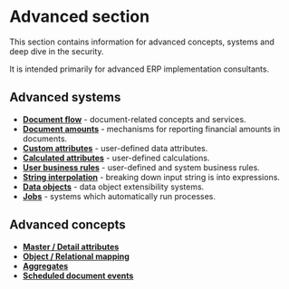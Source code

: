# Advanced section

This section contains information for advanced concepts, systems and deep dive in the security.

It is intended primarily for advanced ERP implementation consultants.

## Advanced systems

- **[Document flow](https://docs.erp.net/tech/advanced/document-flow/index.html)** - document-related concepts and services.
- **[Document amounts](https://docs.erp.net/tech/advanced/document-amounts/index.html)** - mechanisms for reporting financial amounts in documents.
- **[Custom attributes](https://docs.erp.net/tech/advanced/custom-attributes/index.html)** - user-defined data attributes.
- **[Calculated attributes](https://docs.erp.net/tech/advanced/calculated-attributes/index.html)** - user-defined calculations.
- **[User business rules](https://docs.erp.net/tech/advanced/user-business-rules/index.html)** - user-defined and system business rules.
- **[String interpolation](https://docs.erp.net/tech/advanced/string-interpolation/index.html)** - breaking down input string is into expressions.
- **[Data objects](https://docs.erp.net/tech/advanced/data-objects/index.html)** - data object extensibility systems.
- **[Jobs](https://docs.erp.net/tech/advanced/jobs/index.html)** - systems which automatically run processes.

## Advanced concepts

- **[Master / Detail attributes](https://docs.erp.net/tech/advanced/concepts/master-detail-attributes.html)**
- **[Object / Relational mapping](https://docs.erp.net/tech/advanced/concepts/object-relational-mapping.html)**
- **[Aggregates](https://docs.erp.net/tech/advanced/concepts/aggregates.html)**
- **[Scheduled document events](https://docs.erp.net/tech/advanced/concepts/scheduled-document-events/index.html)**
